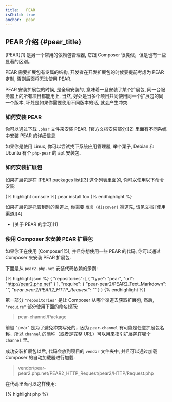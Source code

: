 ```yaml
---
title:   PEAR
isChild: true
anchor:  pear
---
```


## PEAR 介绍 {#pear_title}

[PEAR][1] 是另一个常用的依赖包管理器, 它跟 Composer 很类似，但是也有一些显著的区别。

PEAR 需要扩展包有专属的结构, 开发者在开发扩展包的时候要提前考虑为 PEAR 定制, 否则后面将无法使用 PEAR.

PEAR 安装扩展包的时候, 是全局安装的, 意味着一旦安装了某个扩展包, 同一台服务器上的所有项目都能用上, 当然, 好处是当多个项目共同使用同一个扩展包的同一个版本, 坏处是如果你需要使用不同版本的话, 就会产生冲突.

### 如何安装 PEAR

你可以通过下载 `.phar` 文件来安装 PEAR. [官方文档安装部分][2] 里面有不同系统中安装 PEAR 的详细信息.

如果你是使用 Linux, 你可以尝试找下系统应用管理器, 举个栗子, Debian 和 Ubuntu 有个 `php-pear` 的 apt 安装包.

### 如何安装扩展包

如果扩展包是在 [PEAR packages list][3] 这个列表里面的, 你可以使用以下命令安装:

{% highlight console %}
pear install foo
{% endhighlight %}

如果扩展包是托管到别的渠道上, 你需要 `发现 (discover)` 渠道先, 请见文档 [使用渠道][4].

* [关于 PEAR 的学习][1]

### 使用 Composer 来安装 PEAR 扩展包

如果你正在使用 [Composer][5], 并且你想使用一些 PEAR 的代码, 你可以通过 Composer 来安装 PEAR 扩展包.

下面是从 `pear2.php.net` 安装代码依赖的示例:

{% highlight json %}
{
    "repositories": [
        {
            "type": "pear",
            "url": "http://pear2.php.net"
        }
    ],
    "require": {
        "pear-pear2/PEAR2_Text_Markdown": "*",
        "pear-pear2/PEAR2_HTTP_Request": "*"
    }
}
{% endhighlight %}

第一部分 `"repositories"` 是让 Composer 从哪个渠道去获取扩展包, 然后, `"require"` 部分使用下面的命名规范:

> pear-channel/Package

前缀 "pear" 是为了避免冲突写死的，因为 `pear-channel` 有可能是任意扩展包名称，所以 `channel` 的简称（或者是完整 URL）可以用来指引扩展包在哪个 `channel` 里。

成功安装扩展包以后, 代码会放到项目的 `vendor` 文件夹中, 并且可以通过加载 Composer 的自动加载器进行加载:

> vendor/pear-pear2.php.net/PEAR2_HTTP_Request/pear2/HTTP/Request.php

在代码里面可以这样使用:

{% highlight php %}
<?php
$request = new pear2\HTTP\Request();
{% endhighlight %}

* [学习更多 PEAR 和 Composer 的使用][6]

[1]: http://pear.php.net/
[2]: http://pear.php.net/manual/en/installation.getting.php
[3]: http://pear.php.net/packages.php
[4]: http://pear.php.net/manual/en/guide.users.commandline.channels.php
[5]: /#composer_and_packagist
[6]: http://getcomposer.org/doc/05-repositories.md#pear
